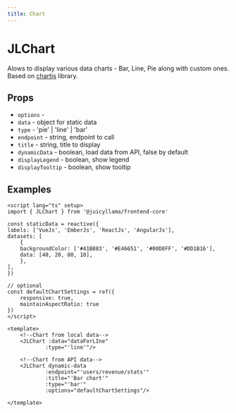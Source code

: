 ```yaml
---
title: Chart
---
```


# JLChart

Alows to display various data charts - Bar, Line, Pie along with custom ones.
Based on [chartjs](https://www.chartjs.org/) library.

## Props

- `options` -
- `data` - object for static data
- `type` - 'pie' | 'line' | 'bar'
- `endpoint` - string, endpoint to call
- `title` - string, title to display
- `dynamicData` - boolean, load data from API, false by default
- `displayLegend` - boolean, show legend
- `displayTooltip` - boolean, show tooltip

## Examples

<ClientOnly>
	<JLStats/>
	<Stats/>
</ClientOnly>

```vue
<script lang="ts" setup>
import { JLChart } from '@juicyllama/frontend-core'

const staticData = reactive({
labels: ['VueJs', 'EmberJs', 'ReactJs', 'AngularJs'],
datasets: [
    {
    backgroundColor: ['#41B883', '#E46651', '#00D8FF', '#DD1B16'],
    data: [40, 20, 80, 10],
    },
],
})

// optional
const defaultChartSettings = ref({
    responsive: true,
    maintainAspectRatio: true
})
</script>

<template>
    <!--Chart from local data-->
    <JLChart :data="dataForLIne"
            :type="'line'"/>

    <!--Chart from API data-->
    <JLChart dynamic-data
            :endpoint="'users/revenue/stats'"
            :title="'Bar chart'"
            :type="'bar'"
            :options="defaultChartSettings"/>

</template>
```
